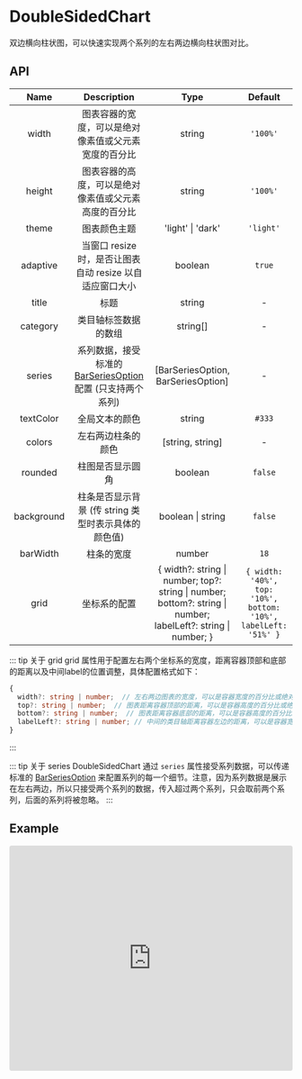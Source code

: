 # DoubleSidedChart

双边横向柱状图，可以快速实现两个系列的左右两边横向柱状图对比。

## API


|    Name     |                     Description                  |         Type          |             Default              |
| :---------: | :----------------------------------------------: | :-------------------: | :------------------------------: |
|   width    | 图表容器的宽度，可以是绝对像素值或父元素宽度的百分比 | string  | `'100%'` |
|   height    | 图表容器的高度，可以是绝对像素值或父元素高度的百分比 | string  | `'100%'` |
|   theme   | 图表颜色主题| 'light' \| 'dark'  | `'light'` |
|  adaptive   | 当窗口 resize 时，是否让图表自动 resize 以自适应窗口大小    | boolean | `true`  |
|    title    | 标题                                             |  string     |    -    |
|  category   | 类目轴标签数据的数组                                      |  string[]   |    -    |
|   series    | 系列数据，接受标准的 [BarSeriesOption](https://echarts.apache.org/zh/option.html#series-bar) 配置 (只支持两个系列) |  [BarSeriesOption, BarSeriesOption] |  -  |
| textColor   | 全局文本的颜色                                        |  string   |    `#333`    |
| colors   | 左右两边柱条的颜色                                        |  [string, string]   |  -   |
|  rounded  | 柱图是否显示圆角                                             |   boolean  |   `false`   |
| background | 柱条是否显示背景 (传 string 类型时表示具体的颜色值)|  boolean \| string   | `false` |
| barWidth | 柱条的宽度 |  number   | `18` |
| grid | 坐标系的配置 |  { width?: string \| number; top?: string \| number; bottom?: string \| number; labelLeft?: string \| number; }   | `{ width: '40%', top: '10%', bottom: '10%', labelLeft: '51%' }` |

::: tip 关于 grid
grid 属性用于配置左右两个坐标系的宽度，距离容器顶部和底部的距离以及中间label的位置调整，具体配置格式如下：
```ts
{
  width?: string | number;  // 左右两边图表的宽度，可以是容器宽度的百分比或绝对像素值
  top?: string | number;  // 图表距离容器顶部的距离，可以是容器高度的百分比或绝对像素值
  bottom?: string | number;  // 图表距离容器底部的距离，可以是容器高度的百分比或绝对像素值
  labelLeft?: string | number; // 中间的类目轴距离容器左边的距离，可以是容器宽度的百分比或绝对像素值
}
```
:::

::: tip 关于 series
DoubleSidedChart 通过 `series` 属性接受系列数据，可以传递标准的 [BarSeriesOption](https://echarts.apache.org/zh/option.html#series-bar) 来配置系列的每一个细节。注意，因为系列数据是展示在左右两边，所以只接受两个系列的数据，传入超过两个系列，只会取前两个系列，后面的系列将被忽略。
:::


## Example
<iframe src="https://codesandbox.io/embed/vue-echarts-demo-pujot?fontsize=14&hidenavigation=1&initialpath=%2Fdouble-sided-chart&module=%2Fsrc%2Fdemo%2Fdouble-sided-chart-demo.vue&theme=light"
     style="width:100%; height:400px; border:0; border-radius: 4px; overflow:hidden;"
     title="vue-echarts-demo"
     allow="accelerometer; ambient-light-sensor; camera; encrypted-media; geolocation; gyroscope; hid; microphone; midi; payment; usb; vr; xr-spatial-tracking"
     sandbox="allow-forms allow-modals allow-popups allow-presentation allow-same-origin allow-scripts"
   ></iframe>

